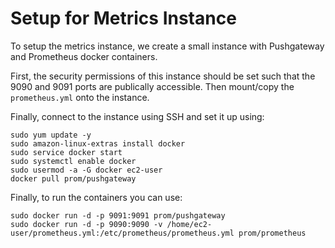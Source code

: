# Setup for Metrics Instance

To setup the metrics instance, we create a small instance with Pushgateway and Prometheus docker containers.

First, the security permissions of this instance should be set such that the 9090 and 9091 ports are publically accessible. Then mount/copy the `prometheus.yml` onto the instance. 

Finally, connect to the instance using SSH and set it up using:

```
sudo yum update -y
sudo amazon-linux-extras install docker
sudo service docker start
sudo systemctl enable docker
sudo usermod -a -G docker ec2-user
docker pull prom/pushgateway
```

Finally, to run the containers you can use:

```
sudo docker run -d -p 9091:9091 prom/pushgateway
sudo docker run -d -p 9090:9090 -v /home/ec2-user/prometheus.yml:/etc/prometheus/prometheus.yml prom/prometheus
```


